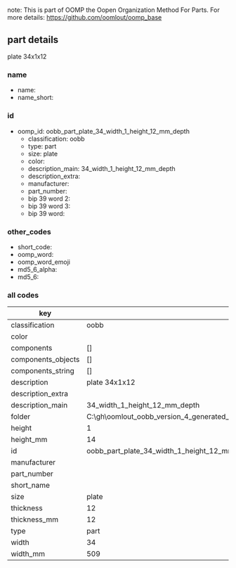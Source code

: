 #   

note: This is part of OOMP the Oopen Organization Method For Parts. For more details: https://github.com/oomlout/oomp_base

##  part details



plate 34x1x12

### name
* name: 
* name_short: 
### id
* oomp_id: oobb_part_plate_34_width_1_height_12_mm_depth
  * classification: oobb
  * type: part
  * size: plate
  * color: 
  * description_main: 34_width_1_height_12_mm_depth
  * description_extra: 
  * manufacturer: 
  * part_number: 
  * bip 39 word 2: 
  * bip 39 word 3: 
  * bip 39 word: 

### other_codes
* short_code: 
* oomp_word: 
* oomp_word_emoji 
* md5_6_alpha: 
* md5_6: 









### all codes 
| key | value |  
| --- | --- |  
| classification | oobb |  
| color |  |  
| components | [] |  
| components_objects | [] |  
| components_string | [] |  
| description | plate 34x1x12 |  
| description_extra |  |  
| description_main | 34_width_1_height_12_mm_depth |  
| folder | C:\gh\oomlout_oobb_version_4_generated_parts\things\oobb_part_plate_34_width_1_height_12_mm_depth |  
| height | 1 |  
| height_mm | 14 |  
| id | oobb_part_plate_34_width_1_height_12_mm_depth |  
| manufacturer |  |  
| part_number |  |  
| short_name |  |  
| size | plate |  
| thickness | 12 |  
| thickness_mm | 12 |  
| type | part |  
| width | 34 |  
| width_mm | 509 |  
